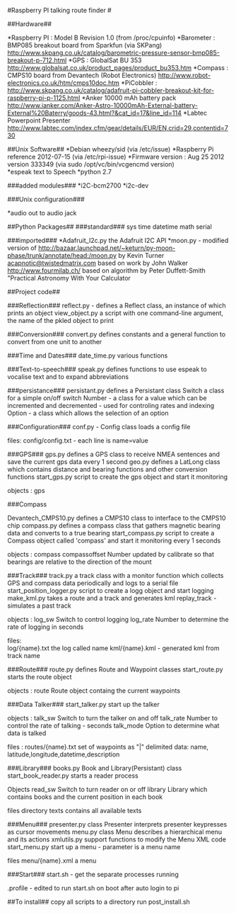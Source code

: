 #Raspberry PI talking route finder #

##Hardware##

*Raspberry PI : Model B Revision 1.0  (from /proc/cpuinfo)
*Barometer : BMP085 breakout board from Sparkfun (via SKPang) http://www.skpang.co.uk/catalog/barometric-pressure-sensor-bmp085-breakout-p-712.html
*GPS : GlobalSat BU 353     http://www.globalsat.co.uk/product_pages/product_bu353.htm
*Compass : CMPS10 board from Devantech (Robot Electronics)  http://www.robot-electronics.co.uk/htm/cmps10doc.htm
*PiCobbler : http://www.skpang.co.uk/catalog/adafruit-pi-cobbler-breakout-kit-for-raspberry-pi-p-1125.html
*Anker 10000 mAh battery pack http://www.ianker.com/Anker-Astro-10000mAh-External-battery-External%20Baterry/goods-43.html?&cat_id=17&line_id=114
*Labtec Powerpoint Presenter http://www.labtec.com/index.cfm/gear/details/EUR/EN,crid=29,contentid=730

##Unix Software##
*Debian wheezy/sid   (via /etc/issue)
*Raspberry  Pi reference 2012-07-15 (via /etc/rpi-issue)
*Firmware version :  Aug 25 2012  version 333349  (via sudo /opt/vc/bin/vcgencmd version)  
*espeak  text to Speech
*python 2.7

###added modules###
*i2C-bcm2700
*i2c-dev

###Unix configuration###

*audio out to audio jack

##Python Packages##
###standard###
sys
time
datetime
math
serial

###imported###
*Adafruit_I2c.py   the Adafruit I2C API
*moon.py  - modified version of  http://bazaar.launchpad.net/~keturn/py-moon-phase/trunk/annotate/head:/moon.py  by Kevin Turner <acapnotic@twistedmatrix.com>  based on work by John Walker http://www.fourmilab.ch/ based on algorithm by Peter Duffett-Smith "Practical Astronomy With Your Calculator


##Project code##

###Reflection###
reflect.py  - defines a Reflect class, an instance of which prints an object
view_object.py a script with one command-line argument, the name of the pkled object to print

###Conversion###
convert.py defines constants and a general function to convert from one unit to another

###Time and Dates###
date_time.py  various functions

###Text-to-speech###
speak.py  defines functions to use espeak to vocalise text and to expand abbreviations

###persistance###
persistant.py  defines a Persistant class
   Switch  a class for a simple on/off switch
   Number - a class for a value which can be incremented and decremented - used for controling rates and indexing
   Option - a class which allows the selection of an option

###Configuration###
conf.py  - Config class loads a config file 

files:
   config/config.txt   - each line is name=value

###GPS###
gps.py  defines a GPS class to receive NMEA sentences and save the current gps data every 1 second
geo.py defines a LatLong class which contains distance and bearing functions and other conversion functions
start_gps.py  script to create the gps object and start it monitoring 

objects : gps

###Compass

Devantech_CMPS10.py   defines a CMPS10 class to interface to the CMPS10 chip
compass.py  defines a compass class that gathers magnetic bearing data and converts to a true bearing
start_compass.py  script to create a Compass object called 'compass' and start it monitoring every 1 seconds

objects : 
    compass
    compassoffset  Number updated by calibrate so that bearings are relative to the direction of the mount 

###Track###
track.py  a track class with a monitor function which collects GPS and compass data periodically and logs to a serial file
start_position_logger.py script to create a logg object and  start logging
make_kml.py  takes a route and a track and generates kml
replay_track - simulates a past track

objects : 
    log_sw  Switch to control logging
    log_rate  Number to determine the rate of logging  in seconds

files:  
    log/{name}.txt   the log called name
    kml/{name}.kml - generated kml from track name

###Route### 
route.py  defines  Route and Waypoint classes
start_route.py  starts the route object

objects : 
    route   Route object containg the current waypoints

###Data Talker###
start_talker.py  start up the talker

objects : 
   talk_sw     Switch to turn the talker on and off
   talk_rate   Number to control the rate of talking - seconds
   talk_mode   Option to determine what data is talked

files :
  routes/{name}.txt  set of waypoints as "|"  delimited data: name, latitude,longitude,datetime,description

###Library### 
books.py  Book and Library(Persistant) class
start_book_reader.py  starts a reader process 

Objects
   read_sw   Switch to turn reader on or off
   library   Library which contains books and the current position in each book

files
  directory texts contains all available texts

###Menu###
presenter.py class Presenter interprets presenter keypresses as cursor movements
menu.py  class Menu describes a hierarchical menu and its actions
xmlutils.py  support functions to modify the Menu XML code
start_menu.py  start up a menu - parameter is a menu name

files 
   menu/{name}.xml  a menu

###Start###
start.sh   - get the separate processes running

.profile  - edited to run start.sh on boot after auto login to pi


##To install##
  copy all scripts to a directory
  run post_install.sh


